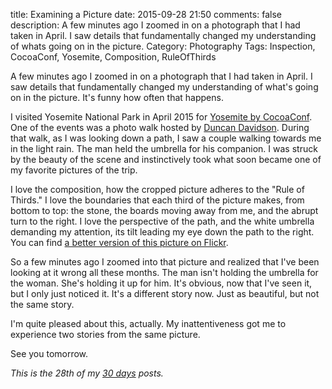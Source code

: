 title: Examining a Picture
date: 2015-09-28 21:50
comments: false
description: A few minutes ago I zoomed in on a photograph that I had taken in April. I saw details that fundamentally changed my understanding of whats going on in the picture.
Category: Photography
Tags: Inspection, CocoaConf, Yosemite, Composition, RuleOfThirds

A few minutes ago I zoomed in on a photograph that I had taken in April. I saw details that fundamentally changed my understanding of what's going on in the picture. It's funny how often that happens.

<!-- more -->

I visited Yosemite National Park in April 2015 for [Yosemite by CocoaConf][]. One of the events was a photo walk hosted by [Duncan Davidson][jdd]. During that walk, as I was looking down a path, I saw a couple walking towards me in the light rain. The man held the umbrella for his companion. I was struck by the beauty of the scene and instinctively took what soon became one of my favorite pictures of the trip. 

<!-- c /images/2015/09/couple.jpg One of my favorite pictures from my recent trip to Yosemite -->

I love the composition, how the cropped picture adheres to the "Rule of Thirds." I love the boundaries that each third of the picture makes, from bottom to top: the stone, the boards moving away from me, and the abrupt turn to the right. I love the perspective of the path, and the white umbrella demanding my attention, its tilt leading my eye down the path to the right. You can find [a better version of this picture on Flickr][flickr].

So a few minutes ago I zoomed into that picture and realized that I've been looking at it wrong all these months. The man isn't holding the umbrella for the woman. She's holding it up for him. It's obvious, now that I've seen it, but I only just noticed it. It's a different story now. Just as beautiful, but not the same story. 

I'm quite pleased about this, actually. My inattentiveness got me to experience two stories from the same picture.

See you tomorrow.

_This is the 28th of my [30 days][] posts._

[30 days]: /2015/08/31/30-days/
[Yosemite by CocoaConf]: http://cocoaconf.com/yosemite
[jdd]: http://duncandavidson.com/about/
[flickr]: https://www.flickr.com/photos/aijazansari/17268536945/in/album-72157649855443813/
